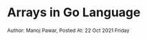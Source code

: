 # Arrays in Go Language
<small class="text-muted">Author: Manoj Pawar, Posted At: 22 Oct 2021 Friday</small>